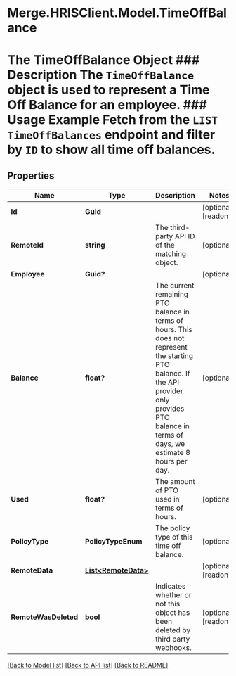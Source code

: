# Merge.HRISClient.Model.TimeOffBalance
# The TimeOffBalance Object ### Description The `TimeOffBalance` object is used to represent a Time Off Balance for an employee.  ### Usage Example Fetch from the `LIST TimeOffBalances` endpoint and filter by `ID` to show all time off balances.

## Properties

Name | Type | Description | Notes
------------ | ------------- | ------------- | -------------
**Id** | **Guid** |  | [optional] [readonly] 
**RemoteId** | **string** | The third-party API ID of the matching object. | [optional] 
**Employee** | **Guid?** |  | [optional] 
**Balance** | **float?** | The current remaining PTO balance in terms of hours. This does not represent the starting PTO balance. If the API provider only provides PTO balance in terms of days, we estimate 8 hours per day. | [optional] 
**Used** | **float?** | The amount of PTO used in terms of hours. | [optional] 
**PolicyType** | **PolicyTypeEnum** | The policy type of this time off balance. | [optional] 
**RemoteData** | [**List&lt;RemoteData&gt;**](RemoteData.md) |  | [optional] [readonly] 
**RemoteWasDeleted** | **bool** | Indicates whether or not this object has been deleted by third party webhooks. | [optional] [readonly] 

[[Back to Model list]](../README.md#documentation-for-models) [[Back to API list]](../README.md#documentation-for-api-endpoints) [[Back to README]](../README.md)


